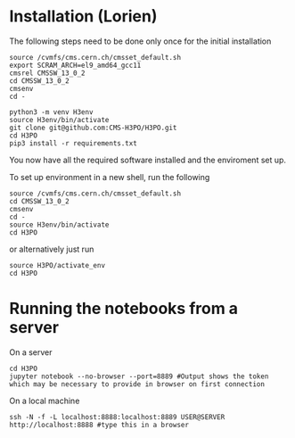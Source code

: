 # Installation (Lorien)

The following steps need to be done only once for the initial installation
```
source /cvmfs/cms.cern.ch/cmsset_default.sh
export SCRAM_ARCH=el9_amd64_gcc11
cmsrel CMSSW_13_0_2
cd CMSSW_13_0_2
cmsenv
cd -

python3 -m venv H3env
source H3env/bin/activate
git clone git@github.com:CMS-H3PO/H3PO.git
cd H3PO
pip3 install -r requirements.txt
```
You now have all the required software installed and the enviroment set up.

To set up environment in a new shell, run the following
```
source /cvmfs/cms.cern.ch/cmsset_default.sh
cd CMSSW_13_0_2
cmsenv
cd -
source H3env/bin/activate
cd H3PO
```
or alternatively just run
```
source H3PO/activate_env
cd H3PO
```

# Running the notebooks from a server

On a server
```
cd H3PO
jupyter notebook --no-browser --port=8889 #Output shows the token which may be necessary to provide in browser on first connection
```
On a local machine
```
ssh -N -f -L localhost:8888:localhost:8889 USER@SERVER
http://localhost:8888 #type this in a browser
```
